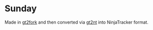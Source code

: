 # Sunday
Made in [gt2fork](https://github.com/jansalleine/gt2fork/tree/dev) and then converted via [gt2nt](https://csdb.dk/release/?id=152424) into NinjaTracker format.
